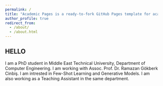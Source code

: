 ```yaml
---
permalink: /
title: "Academic Pages is a ready-to-fork GitHub Pages template for academic personal websites"
author_profile: true
redirect_from: 
  - /about/
  - /about.html
---
```


## HELLO

I am a PhD student in Middle East Technical University, Department of Computer Engineering. I am working with Assoc. Prof. Dr. Ramazan Gökberk Cinbiş. I am intrested in Few-Shot Learning and Generative Models. I am also working as a Teaching Assistant in the same department.
